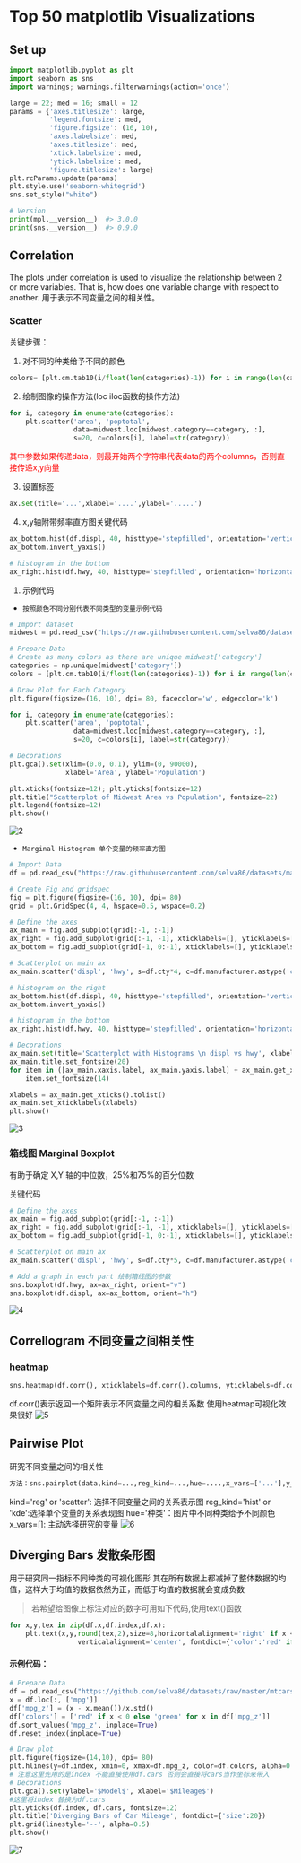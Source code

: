 # Top 50 matplotlib Visualizations
## Set up
```Python
import matplotlib.pyplot as plt
import seaborn as sns
import warnings; warnings.filterwarnings(action='once')

large = 22; med = 16; small = 12
params = {'axes.titlesize': large,
          'legend.fontsize': med,
          'figure.figsize': (16, 10),
          'axes.labelsize': med,
          'axes.titlesize': med,
          'xtick.labelsize': med,
          'ytick.labelsize': med,
          'figure.titlesize': large}
plt.rcParams.update(params)
plt.style.use('seaborn-whitegrid')
sns.set_style("white")

# Version
print(mpl.__version__)  #> 3.0.0
print(sns.__version__)  #> 0.9.0
```

## Correlation
The plots under correlation is used to visualize the relationship between 2 or more variables. That is, how does one variable change with respect to another.
用于表示不同变量之间的相关性。
### Scatter
关键步骤：
1. 对不同的种类给予不同的颜色
```Python
colors= [plt.cm.tab10(i/float(len(categories)-1)) for i in range(len(categories))]
```
2. 绘制图像的操作方法(loc iloc函数的操作方法)
```Python
for i, category in enumerate(categories):
    plt.scatter('area', 'poptotal', 
                data=midwest.loc[midwest.category==category, :], 
                s=20, c=colors[i], label=str(category))
```
<font color=red>其中参数如果传递data，则最开始两个字符串代表data的两个columns，否则直接传递x,y向量</font>

3. 设置标签
```Python
ax.set(title='...',xlabel='....',ylabel='.....')
```
4. x,y轴附带频率直方图关键代码
```Python
ax_bottom.hist(df.displ, 40, histtype='stepfilled', orientation='vertical', color='deeppink')
ax_bottom.invert_yaxis()

# histogram in the bottom
ax_right.hist(df.hwy, 40, histtype='stepfilled', orientation='horizontal', color='deeppink')

``` 
1. 示例代码
+ `按照颜色不同分别代表不同类型的变量示例代码`
```Python
# Import dataset 
midwest = pd.read_csv("https://raw.githubusercontent.com/selva86/datasets/master/midwest_filter.csv")

# Prepare Data 
# Create as many colors as there are unique midwest['category']
categories = np.unique(midwest['category'])
colors = [plt.cm.tab10(i/float(len(categories)-1)) for i in range(len(categories))]

# Draw Plot for Each Category
plt.figure(figsize=(16, 10), dpi= 80, facecolor='w', edgecolor='k')

for i, category in enumerate(categories):
    plt.scatter('area', 'poptotal', 
                data=midwest.loc[midwest.category==category, :], 
                s=20, c=colors[i], label=str(category))

# Decorations
plt.gca().set(xlim=(0.0, 0.1), ylim=(0, 90000),
              xlabel='Area', ylabel='Population')

plt.xticks(fontsize=12); plt.yticks(fontsize=12)
plt.title("Scatterplot of Midwest Area vs Population", fontsize=22)
plt.legend(fontsize=12)    
plt.show()    
```
![2]

+ `Marginal Histogram 单个变量的频率直方图`
```Python
# Import Data
df = pd.read_csv("https://raw.githubusercontent.com/selva86/datasets/master/mpg_ggplot2.csv")

# Create Fig and gridspec
fig = plt.figure(figsize=(16, 10), dpi= 80)
grid = plt.GridSpec(4, 4, hspace=0.5, wspace=0.2)

# Define the axes
ax_main = fig.add_subplot(grid[:-1, :-1])
ax_right = fig.add_subplot(grid[:-1, -1], xticklabels=[], yticklabels=[])
ax_bottom = fig.add_subplot(grid[-1, 0:-1], xticklabels=[], yticklabels=[])

# Scatterplot on main ax
ax_main.scatter('displ', 'hwy', s=df.cty*4, c=df.manufacturer.astype('category').cat.codes, alpha=.9, data=df, cmap="tab10", edgecolors='gray', linewidths=.5)

# histogram on the right
ax_bottom.hist(df.displ, 40, histtype='stepfilled', orientation='vertical', color='deeppink')
ax_bottom.invert_yaxis()

# histogram in the bottom
ax_right.hist(df.hwy, 40, histtype='stepfilled', orientation='horizontal', color='deeppink')

# Decorations
ax_main.set(title='Scatterplot with Histograms \n displ vs hwy', xlabel='displ', ylabel='hwy')
ax_main.title.set_fontsize(20)
for item in ([ax_main.xaxis.label, ax_main.yaxis.label] + ax_main.get_xticklabels() + ax_main.get_yticklabels()):
    item.set_fontsize(14)

xlabels = ax_main.get_xticks().tolist()
ax_main.set_xticklabels(xlabels)
plt.show()
```
![3]
### 箱线图 Marginal Boxplot
有助于确定 X,Y 轴的中位数，25%和75%的百分位数

关键代码
```Python
# Define the axes
ax_main = fig.add_subplot(grid[:-1, :-1])
ax_right = fig.add_subplot(grid[:-1, -1], xticklabels=[], yticklabels=[])
ax_bottom = fig.add_subplot(grid[-1, 0:-1], xticklabels=[], yticklabels=[])

# Scatterplot on main ax
ax_main.scatter('displ', 'hwy', s=df.cty*5, c=df.manufacturer.astype('category').cat.codes, alpha=.9, data=df, cmap="Set1", edgecolors='black', linewidths=.5)

# Add a graph in each part 绘制箱线图的参数
sns.boxplot(df.hwy, ax=ax_right, orient="v")
sns.boxplot(df.displ, ax=ax_bottom, orient="h")
```
![4]
## Correllogram 不同变量之间相关性
### heatmap
```Python
sns.heatmap(df.corr(), xticklabels=df.corr().columns, yticklabels=df.corr().columns, cmap='RdYlGn', center=0, annot=True)
```
df.corr()表示返回一个矩阵表示不同变量之间的相关系数
使用heatmap可视化效果很好
![5]
## Pairwise Plot
研究不同变量之间的相关性
```Python
方法：sns.pairplot(data,kind=...,reg_kind=...,hue=....,x_vars=['...'],y_vars=['....'])
```
kind='reg' or 'scatter': 选择不同变量之间的关系表示图
reg_kind='hist' or 'kde':选择单个变量的关系表现图
hue='种类'：图片中不同种类给予不同颜色
x_vars=[]: 主动选择研究的变量
![6]
## Diverging Bars 发散条形图
用于研究同一指标不同种类的可视化图形
其在所有数据上都减掉了整体数据的均值，这样大于均值的数据依然为正，而低于均值的数据就会变成负数

> 若希望给图像上标注对应的数字可用如下代码,使用text()函数
```Python
for x,y,tex in zip(df.x,df.index,df.x):
    plt.text(x,y,round(tex,2),size=8,horizontalalignment='right' if x < 0 else 'left', 
                 verticalalignment='center', fontdict={'color':'red' if x < 0 else 'green', 'size':14}))
```

#### 示例代码：
```Python
# Prepare Data
df = pd.read_csv("https://github.com/selva86/datasets/raw/master/mtcars.csv")
x = df.loc[:, ['mpg']]
df['mpg_z'] = (x - x.mean())/x.std()
df['colors'] = ['red' if x < 0 else 'green' for x in df['mpg_z']]
df.sort_values('mpg_z', inplace=True)
df.reset_index(inplace=True)

# Draw plot
plt.figure(figsize=(14,10), dpi= 80)
plt.hlines(y=df.index, xmin=0, xmax=df.mpg_z, color=df.colors, alpha=0.4, linewidth=5)
# 注意这里先用的是index 不能直接使用df.cars 否则会直接将cars当作坐标来带入
# Decorations
plt.gca().set(ylabel='$Model$', xlabel='$Mileage$')
#这里将index 替换为df.cars
plt.yticks(df.index, df.cars, fontsize=12)
plt.title('Diverging Bars of Car Mileage', fontdict={'size':20})
plt.grid(linestyle='--', alpha=0.5)
plt.show()

```
![7]

##  








[2]: https://www.machinelearningplus.com/wp-content/uploads/2018/11/1_Scatterplot_Matplotlib-min.png?ezimgfmt=ng:webp/ngcb4
[3]: https://www.machinelearningplus.com/wp-content/uploads/2018/11/6_Marginal_histogram_Matplotlib-min.png
[4]: https://www.machinelearningplus.com/wp-content/uploads/2018/11/7_Marginal_boxplot_Matplotlib-min.png?ezimgfmt=ng:webp/ngcb4
[5]: https://www.machinelearningplus.com/wp-content/uploads/2018/11/8_Correlogram_Matplotlib-min.png?ezimgfmt=ng:webp/ngcb4
[6]: https://www.machinelearningplus.com/wp-content/uploads/2018/11/9_Pairplot_lines_Seaborn-min.png?ezimgfmt=ng:webp/ngcb4
[7]: https://www.machinelearningplus.com/wp-content/uploads/2018/11/10_Diverging_bars_Matplotlib-min.png?ezimgfmt=ng:webp/ngcb4
